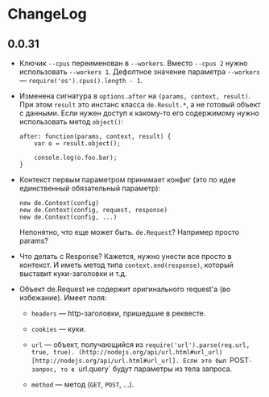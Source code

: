 ChangeLog
=========

0.0.31
------

  * Ключик `--cpus` переименован в `--workers`.
    Вместо `--cpus 2` нужно использовать `--workers 1`.
    Дефолтное значение параметра `--workers` — `require('os').cpus().length - 1`.

  * Изменена сигнатура в `options.after` на `(params, context, result)`.
    При этом `result` это инстанс класса `de.Result.*`, а не готовый объект с данными.
    Если нужен доступ к какому-то его содержимому нужно использовать метод `object()`:

        after: function(params, context, result) {
            var o = result.object();

            console.log(o.foo.bar);
        }

  * Контекст первым параметром принимает конфиг (это по идее единственный обязательный параметр):

        new de.Context(config)
        new de.Context(config, request, response)
        new de.Context(config, ...)

    Непонятно, что еще может быть. `de.Request`? Например просто params?

  * Что делать с Response?
    Кажется, нужно унести все просто в контекст.
    И иметь метод типа `context.end(response)`, который выставит куки-заголовки и т.д.

  * Объект de.Request не содержит оригинального request'а (во избежание).
    Имеет поля:

      * `headers` — http-заголовки, пришедшие в реквесте.

      * `cookies` — куки.

      * `url` — объект, получающийся из `require('url').parse(req.url, true, true).
        (http://nodejs.org/api/url.html#url_url)[http://nodejs.org/api/url.html#url_url].
        Если это был `POST`-запрос, то в `url.query` будут параметры из тела запроса.

      * `method` — метод (`GET`, `POST`, ...).
